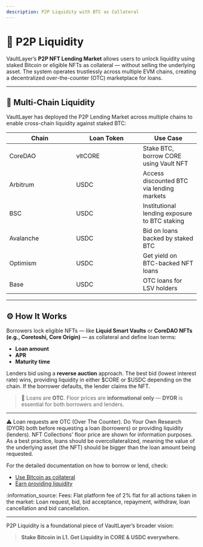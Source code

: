 ```yaml
---
description: P2P Liquidity with BTC as Collateral
---
```


# 🤝 P2P Liquidity

VaultLayer’s **P2P NFT Lending Market** allows users to unlock liquidity using staked Bitcoin or eligible NFTs as collateral — without selling the underlying asset. The system operates trustlessly across multiple EVM chains, creating a decentralized over-the-counter (OTC) marketplace for loans.

***

## 🌉 Multi-Chain Liquidity

VaultLayer has deployed the P2P Lending Market across multiple chains to enable cross-chain liquidity against staked BTC:

<table><thead><tr><th width="160.89605712890625">Chain</th><th width="160.84417724609375">Loan Token</th><th>Use Case</th></tr></thead><tbody><tr><td>CoreDAO</td><td>vltCORE</td><td>Stake BTC, borrow CORE using Vault NFT</td></tr><tr><td>Arbitrum</td><td>USDC</td><td>Access discounted BTC via lending markets</td></tr><tr><td>BSC</td><td>USDC</td><td>Institutional lending exposure to BTC staking</td></tr><tr><td>Avalanche</td><td>USDC</td><td>Bid on loans backed by staked BTC</td></tr><tr><td>Optimism</td><td>USDC</td><td>Get yield on BTC-backed NFT loans</td></tr><tr><td>Base</td><td>USDC</td><td>OTC loans for LSV holders</td></tr></tbody></table>

***

## ⚙️ How It Works

Borrowers lock eligible NFTs — like **Liquid Smart Vaults** or **CoreDAO NFTs (e.g., Coretoshi, Core Origin)** — as collateral and define loan terms:

* **Loan amount**
* **APR**
* **Maturity time**

Lenders bid using a **reverse auction** approach. The best bid (lowest interest rate) wins, providing liquidity in either $CORE or $USDC depending on the chain. If the borrower defaults, the lender claims the NFT.

> 🔄 Loans are **OTC**. Floor prices are **informational only** — **DYOR** is essential for both borrowers and lenders.

***

:warning: Loan requests are OTC (Over The Counter). Do Your Own Research (DYOR) both before requesting a loan (borrowers) or providing liquidity (lenders). NFT Collections' floor price are shown for information purposes. As a best practice, loans should be overcollateralized, meaning the value of the underlying asset (the NFT) should be bigger than the loan amount being requested.

For the detailed documentation on how to borrow or lend, check:

* [Use Bitcoin as collateral](../points/use-btc-as-collateral.md)
* [Earn providing liquidity](../points/earn-providing-liquidity.md)

:information\_source: Fees: Flat platform fee of 2% flat for all actions taken in the market: Loan request, bid, bid acceptance, repayment, withdraw, loan cancellation and bid cancellation.

***

P2P Liquidity is a foundational piece of VaultLayer’s broader vision:

> **Stake Bitcoin in L1. Get Liquidity in CORE & USDC everywhere.**
